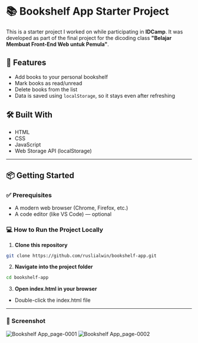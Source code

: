 # 📚 Bookshelf App Starter Project
This is a starter project I worked on while participating in **IDCamp**. It was developed as part of the final project for the dicoding class **"Belajar Membuat Front-End Web untuk Pemula"**.

## 🚀 Features
- Add books to your personal bookshelf
- Mark books as read/unread
- Delete books from the list
- Data is saved using `localStorage`, so it stays even after refreshing

## 🛠️ Built With
- HTML
- CSS
- JavaScript
- Web Storage API (localStorage)
---

## 📦 Getting Started
### ✅ Prerequisites
- A modern web browser (Chrome, Firefox, etc.)
- A code editor (like VS Code) — optional

### 💻 How to Run the Project Locally
1. **Clone this repository**
```bash
git clone https://github.com/ruslialwin/bookshelf-app.git
```
2. **Navigate into the project folder**
```bash
cd bookshelf-app
```
3. **Open index.html in your browser**
- Double-click the index.html file
---
### 📸 Screenshot
![Bookshelf App_page-0001](https://github.com/user-attachments/assets/42f6a388-e149-474c-b415-40adeb255e2a)
![Bookshelf App_page-0002](https://github.com/user-attachments/assets/b9973217-0e19-4f7d-addf-793d713e6c84)
